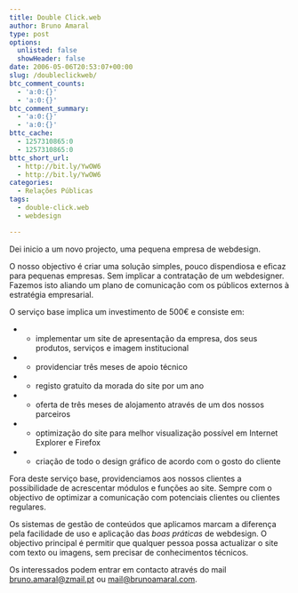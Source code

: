 ```yaml
---
title: Double Click.web
author: Bruno Amaral
type: post
options:
  unlisted: false
  showHeader: false
date: 2006-05-06T20:53:07+00:00
slug: /doubleclickweb/
btc_comment_counts:
  - 'a:0:{}'
  - 'a:0:{}'
btc_comment_summary:
  - 'a:0:{}'
  - 'a:0:{}'
bttc_cache:
  - 1257310865:0
  - 1257310865:0
bttc_short_url:
  - http://bit.ly/YwOW6
  - http://bit.ly/YwOW6
categories:
  - Relações Públicas
tags:
  - double-click.web
  - webdesign

---
```

Dei inicio a um novo projecto, uma pequena empresa de webdesign.

O nosso objectivo é criar uma solução simples, pouco dispendiosa e eficaz para pequenas empresas. Sem implicar a contratação de um webdesigner. Fazemos isto aliando um plano de comunicação com os públicos externos à estratégia empresarial.

<!--more-->

O serviço base implica um investimento de 500€ e consiste em:

  * * implementar um site de apresentação da empresa, dos seus produtos, serviços e imagem institucional
  * * providenciar três meses de apoio técnico
  * * registo gratuito da morada do site por um ano
  * * oferta de três meses de alojamento através de um dos nossos parceiros
  * * optimização do site para melhor visualização possível em Internet Explorer e Firefox
  * * criação de todo o design gráfico de acordo com o gosto do cliente

Fora deste serviço base, providenciamos aos nossos clientes a possibilidade de acrescentar módulos e funções ao site. Sempre com o objectivo de optimizar a comunicação com potenciais clientes ou clientes regulares.

Os sistemas de gestão de conteúdos que aplicamos marcam a diferença pela facilidade de uso e aplicação das _boas práticas_ de webdesign. O objectivo principal é permitir que qualquer pessoa possa actualizar o site com texto ou imagens, sem precisar de conhecimentos técnicos.

Os interessados podem entrar em contacto através do mail bruno.amaral@zmail.pt ou mail@brunoamaral.com.